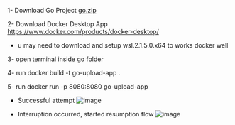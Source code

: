 
1- Download Go Project 
[go.zip](https://github.com/user-attachments/files/17097881/go.zip)

2- Download Docker Desktop App https://www.docker.com/products/docker-desktop/
 - u may need to download and setup wsl.2.1.5.0.x64 to works docker well

3- open terminal inside go folder

4- run   docker build -t go-upload-app .

5- run  docker run -p 8080:8080 go-upload-app


- Successful attempt
![image](https://github.com/user-attachments/assets/f2f1b5fd-e92d-47cc-869b-7f144d2ab2a8)

- Interruption occurred, started resumption flow
![image](https://github.com/user-attachments/assets/c055b8b3-de5b-4962-8b6d-2a54b2c8abb9)

